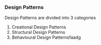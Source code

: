 ### Design Patterns

Design Patterns are divided into 3 categories <br>
1. Creational Design Patterns
2. Structural Design Patterns
3. Behavioural Design Patternsfaadg


